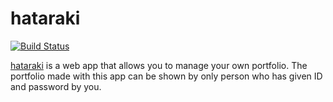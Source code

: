 # hataraki
[![Build Status](https://travis-ci.org/satoshi-takano/hataraki.png?branch=master)](https://travis-ci.org/satoshi-takano/hataraki)

[hataraki](http://hataraki.in) is a web app that allows you to manage your own portfolio. The portfolio made with this app can be shown by only person who has given ID and password by you.


